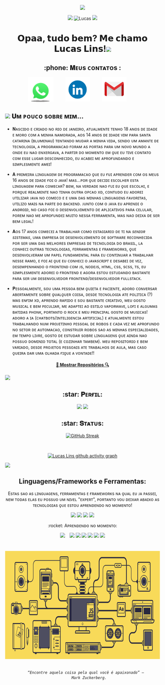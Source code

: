 <p align="center">
<img src="https://pbs.twimg.com/media/DfXctTFXcAEvpum.jpg" height="300"/>
</p>

<section align="center">
  <img src="https://github.com/TheDudeThatCode/TheDudeThatCode/blob/master/Assets/gandalf_parrot.gif" width="40px">
  <img title="Lucas" src="https://img.shields.io/badge/Lucas Lins-black?colorA=red&style=for-the-badge"></a>
  <img src="https://github.com/TheDudeThatCode/TheDudeThatCode/blob/master/Assets/gandalf_parrot.gif" width="40px">
</section>

 
 <div align = "center">
 <h1>𝗢𝗽𝗮𝗮, 𝘁𝘂𝗱𝗼 𝗯𝗲𝗺? 𝗠𝗲 𝗰𝗵𝗮𝗺𝗼 𝗟𝘂𝗰𝗮𝘀 𝗟𝗶𝗻𝘀!<img src="https://github.com/TheDudeThatCode/TheDudeThatCode/blob/master/Assets/Hi.gif" width="29px"></h1>
    <h2 align="center">:phone: 𝐌ᴇᴜs ᴄᴏɴᴛᴀᴛᴏs : </h2>
    <a href="https://wa.me/5547984733124?text=Olá Lucas Lins, tudo bem? :smile:" target="_blank"><img height="80"src="https://github.com/LeandroDukievicz/LeandroDukievicz/blob/main/gifs/contact.gif" target="_blank"></a>&ensp;&ensp;&ensp;&ensp;&ensp;
    <a href="https://www.linkedin.com/in/lucas-lins-942044250/" target="_blank"><img height="80" src="https://github.com/LeandroDukievicz/LeandroDukievicz/blob/main/gifs/in.gif" target="_blank"></a>&ensp;&ensp;&ensp;&ensp;&ensp;
    <a href="mailto:lucas.linz@outlook.com.br" target="_blank"><img height="80"src="https://github.com/LeandroDukievicz/LeandroDukievicz/blob/main/gifs/mail.gif" target="_blank"></a>&ensp;&ensp;&ensp;&ensp;&ensp;
</div>

## <img src="https://thumbs.gfycat.com/TautHauntingKangaroo-size_restricted.gif" width="100px"> 𝐔ᴍ ᴘᴏᴜᴄᴏ sᴏʙʀᴇ ᴍɪᴍ...

- 𝐍ᴀsᴄɪᴅᴏ ᴇ ᴄʀɪᴀᴅᴏ ɴᴏ ʀɪᴏ ᴅᴇ ᴊᴀɴᴇɪʀᴏ, ᴀᴛᴜᴀʟᴍᴇɴᴛᴇ ᴛᴇɴʜᴏ 18 ᴀɴᴏs ᴅᴇ ɪᴅᴀᴅᴇ ᴇ ᴍᴏʀᴏ ᴄᴏᴍ ᴀ ᴍɪɴʜᴀ ɴᴀᴍᴏʀᴀᴅᴀ, ᴀᴏs 14 ᴀɴᴏs ᴅᴇ ɪᴅᴀᴅᴇ ᴠɪᴍ ᴘᴀʀᴀ sᴀɴᴛᴀ ᴄᴀᴛᴀʀɪɴᴀ (ʙʟᴜᴍᴇɴᴀᴜ) ᴛᴇɴᴛᴀɴᴅᴏ ᴍᴜᴅᴀʀ ᴀ ᴍɪɴʜᴀ ᴠɪᴅᴀ, sᴇɴᴅᴏ ᴜᴍ ᴀᴍᴀɴᴛᴇ ᴅᴇ ᴛᴇᴄɴᴏʟᴏɢɪᴀ, ᴀ ᴘʀᴏɢʀᴀᴍᴀᴄᴀᴏ ғᴏʀᴀᴍ ᴀs ᴘᴏʀᴛᴀs ᴘᴀʀᴀ ᴜᴍ ɴᴏᴠᴏ ᴍᴜɴᴅᴏ ᴀ ᴏɴᴅᴇ ᴇᴜ ɴᴀᴏ ᴇɴxᴇʀɢᴀᴠᴀ, ᴀ ᴘᴀʀᴛɪʀ ᴅᴏ ᴍᴏᴍᴇɴᴛᴏ ᴇᴍ ǫᴜᴇ ᴇᴜ ᴛɪᴠᴇ ᴄᴏɴᴛᴀᴛᴏ ᴄᴏᴍ ᴇssᴇ ʟᴜɢᴀʀ ᴅᴇsᴄᴏɴʜᴇᴄɪᴅᴏ, ᴇᴜ ᴀᴄᴀʙᴇɪ ᴍᴇ ᴀᴘʀᴏғᴜɴᴅᴀɴᴅᴏ ᴇ sɪᴍᴘʟᴇsᴍᴇɴᴛᴇ ᴀᴍᴇɪ!

- 𝐀 ᴘʀɪᴍᴇɪʀᴀ ʟɪɴɢᴜᴀɢᴇᴍ ᴅᴇ ᴘʀᴏɢʀᴀᴍᴀᴄᴀᴏ ǫᴜᴇ ᴇᴜ ғᴜɪ ᴀᴘʀᴇɴᴅᴇʀ ᴄᴏᴍ ᴏs ᴍᴇᴜs 16 ᴀɴᴏs ᴅᴇ ɪᴅᴀᴅᴇ ғᴏɪ ᴏ *ᴊᴀᴠᴀ*! ᴍᴀs...ᴘᴏʀ ǫᴜᴇ ᴅᴇᴄɪᴅɪ ᴇsᴄᴏʟʜᴇʀ ᴇsᴛᴀ ʟɪɴɢᴜᴀɢᴇᴍ ᴘᴀʀᴀ ᴄᴏᴍᴇᴄᴀʀ? ʙᴇᴍ, ɴᴀ ᴠᴇʀᴅᴀᴅᴇ ɴᴀᴏ ғᴜɪ ᴇᴜ ǫᴜᴇ ᴇsᴄᴏʟʜɪ, ᴇ ᴘᴏʀǫᴜᴇ ʀᴇᴀʟᴍᴇɴᴛᴇ ɴᴀᴏ ᴛɪɴʜᴀ ᴏᴜᴛʀᴀ ᴏᴘᴄᴀᴏ xᴅ, ᴄᴏɴᴛᴜᴅᴏ ᴇᴜ ᴀᴅᴏʀᴇɪ ᴜᴛɪʟɪᴢᴀʀ ᴊᴀᴠᴀ ɴᴏ ᴄᴏᴍᴇᴄᴏ ᴇ ᴇ ᴜᴍᴀ ᴅᴀs ᴍɪɴʜᴀs ʟɪɴɢᴜᴀɢᴇɴs ғᴀᴠᴏʀɪᴛᴀs, ᴜᴛɪʟɪᴢᴏ ᴍᴀɪs ɴᴀ ᴘᴀʀᴛᴇ ᴅᴏ ʙᴀᴄᴋᴇɴᴅ. ᴊᴜɴᴛᴏ ᴄᴏᴍ ᴏ ᴊᴀᴠᴀ ᴇᴜ ᴀᴘʀᴇɴᴅɪ ᴏ *ᴀɴᴅʀᴏɪᴅ*, ɴᴏ ᴄᴀsᴏ ғᴏɪ ᴏ ᴅᴇsᴇɴᴠᴏʟᴠɪᴍᴇɴᴛᴏ ᴅᴇ ᴀᴘʟɪᴄᴀᴛɪᴠᴏs ᴘᴀʀᴀ ᴄᴇʟᴜʟᴀʀ, ᴘᴏʀᴇᴍ ɴᴀᴏ ᴍᴇ ᴀᴘʀᴏғᴜɴᴅᴇɪ ᴍᴜɪᴛᴏ ɴᴇssᴀ ғᴇʀʀᴀᴍᴇɴᴛᴀ, ᴍᴀs ɴᴀᴏ ᴅᴇɪxᴀ ᴅᴇ sᴇʀ ʙᴇᴍ ʟᴇɢᴀʟ!

- 𝐀ᴏs 17 ᴀɴᴏs ᴄᴏᴍᴇᴄᴇɪ ᴀ ᴛʀᴀʙᴀʟʜᴀʀ ᴄᴏᴍᴏ ᴇsᴛᴀɢɪᴀʀɪᴏ ᴅᴇ ᴛɪ ɴᴀ *sᴇɴɪᴏʀ sɪsᴛᴇᴍᴀs*, ᴜᴍᴀ ᴇᴍᴘʀᴇsᴀ ᴅᴇ ᴅᴇsᴇɴᴠᴏʟᴠɪᴍᴇɴᴛᴏ ᴅᴇ sᴏғᴛᴡᴀʀᴇ ʀᴇᴄᴏɴʜᴇᴄɪᴅᴀ ᴘᴏʀ sᴇʀ ᴜᴍᴀ ᴅᴀs ᴍᴇʟʜᴏʀᴇs ᴇᴍᴘʀᴇsᴀs ᴅᴇ ᴛᴇᴄɴᴏʟᴏɢɪᴀ ᴅᴏ ʙʀᴀsɪʟ, ʟᴀ ᴄᴏɴʜᴇᴄɪ ᴏᴜᴛʀᴀs ᴛᴇᴄɴᴏʟᴏɢɪᴀs, ғᴇʀʀᴀᴍᴇɴᴛᴀs ᴇ ғʀᴀᴍᴇᴡᴏʀᴋs, ǫᴜᴇ ᴅᴇsᴇɴᴠᴏʟᴠᴇʀᴀᴍ ᴜᴍ ᴘᴀᴘᴇʟ ғᴜɴᴅᴀᴍᴇɴᴛᴀʟ ᴘᴀʀᴀ ᴇᴜ ᴄᴏɴᴛɪɴᴜᴀʀ ᴀ ᴛʀᴀʙᴀʟʜᴀʀ ɴᴇssᴇ ʀᴀᴍᴏ, ᴇ ғᴏɪ ᴀɪ ǫᴜᴇ ᴇᴜ ᴄᴏɴʜᴇᴄɪ ᴏ *ᴊᴀᴠᴀsᴄʀɪᴘᴛ* ᴇ ᴅᴇsᴀʙᴇɪ ᴅᴇ ᴠᴇᴢ, ᴅᴇsᴇᴍᴘᴇɴʜᴀɴᴅᴏ ᴏ ғʀᴏɴᴛᴇɴᴅ ᴄᴏᴍ ᴊs, ɴᴏᴅᴇᴊs, ʜᴛᴍʟ, ᴄss, sᴄss, ᴛs, ᴇᴜ sɪᴍᴘʟᴇsᴍᴇɴᴛᴇ ᴀᴅᴏʀᴇɪ ᴏ ғʀᴏɴᴛᴇɴᴅ ᴇ ᴀɢᴏʀᴀ ᴇsᴛᴏᴜ ᴇsᴛᴜᴅᴀɴᴅᴏ ʙᴀsᴛᴀɴᴛᴇ ᴘᴀʀᴀ sᴇʀ ᴜᴍ ᴅᴇsᴇɴᴠᴏʟᴠᴇᴅᴏʀ ғʀᴏɴᴛᴇɴᴅ/ᴅᴇsᴇɴᴠᴏʟᴠᴇᴅᴏʀ ғᴜʟʟsᴛᴀᴄᴋ.

- 𝐏ᴇssᴏᴀʟᴍᴇɴᴛᴇ, sᴏᴜ ᴜᴍᴀ ᴘᴇssᴏᴀ ʙᴇᴍ ǫᴜɪᴇᴛᴀ ᴇ ᴘᴀᴄɪᴇɴᴛᴇ, ᴀᴅᴏʀᴏ ᴄᴏɴᴠᴇʀsᴀʀ ᴀʙᴇʀᴛᴀᴍᴇɴᴛᴇ sᴏʙʀᴇ ǫᴜᴀʟǫᴜᴇʀ ᴄᴏɪsᴀ, ᴅᴇsᴅᴇ ᴛᴇᴄɴᴏʟᴏɢɪᴀ ᴀᴛᴇ ᴘᴏʟɪᴛɪᴄᴀ (?) ᴍᴀs ᴇɴғɪᴍ xᴅ, ᴀᴘʀᴇɴᴅᴏ ʀᴀᴘɪᴅᴏ ᴇ sᴏᴜ ʙᴀsᴛᴀɴᴛᴇ ᴄʀɪᴀᴛɪᴠᴏ, ᴍᴇᴜ ɢᴏsᴛᴏ ᴍᴜsɪᴄᴀʟ ᴇ ʙᴇᴍ ᴘᴇᴄᴜʟɪᴀʀ, ᴍᴇ ᴀᴅᴀᴘᴛᴇɪ ᴀᴏ ᴇsᴛɪʟᴏ ᴠᴀᴘᴏʀᴡᴀᴠᴇ, ʟᴏғɪ ᴇ ᴀʟɢᴜᴍᴀs ʙᴀᴛɪᴅᴀs ᴘʜᴏɴᴋ, ᴘᴏʀᴛᴀɴᴛᴏ ᴏ ʀᴏᴄᴋ ᴇ ᴍᴇᴜ ᴘʀɪɴᴄɪᴘᴀʟ ɢᴏsᴛᴏ ᴅᴇ ᴍᴜsɪᴄᴀs! ᴀᴅᴏʀᴏ ᴀ ɪᴀ (ᴄʜᴀᴛʙᴏᴛs/ɪɴᴛᴇʟɪɢᴇɴᴄɪᴀ ᴀʀᴛɪғɪᴄɪᴀʟ) ᴇ ᴀᴛᴜᴀʟᴍᴇɴᴛᴇ ᴇsᴛᴏᴜ ᴛʀᴀʙᴀʟʜᴀɴᴅᴏ ɴᴜᴍ ᴘʀᴏᴊᴇᴛɪɴʜᴏ ᴘᴇssᴏᴀʟ ᴅᴇ ʀᴏʙᴏs ᴇ ᴄᴀᴅᴀ ᴠᴇᴢ ᴍᴇ ᴀᴘʀᴏғᴜɴᴅᴏ ɴᴏ sᴇᴛᴏʀ ᴅᴇ ᴀᴜᴛᴏᴍᴀᴄᴀᴏ, ᴄᴏɴsᴛʀᴜɪʀ ʀᴏʙᴏs sᴀᴏ ᴀs ᴍɪɴʜᴀs ᴇsᴘᴇᴄɪᴀʟɪᴅᴀᴅᴇs, ᴇᴍ ᴛᴇᴍᴘᴏ ʟɪᴠʀᴇ, ɢᴏsᴛᴏ ᴅᴇ ᴇsᴛᴜᴅᴀʀ sᴏʙʀᴇ ʟɪɴɢᴜᴀɢᴇɴs ǫᴜᴇ ᴀɪɴᴅᴀ ɴᴀᴏ ᴘᴏssᴜᴏ ᴅᴏᴍɪɴɪᴏ ᴛᴏᴛᴀʟ (ᴇ ᴄᴏᴢɪɴʜᴀʀ ᴛᴀᴍʙᴇᴍ). ᴍᴇᴜ ʀᴇᴘᴏsɪᴛᴏʀɪᴏ ᴇ ʙᴇᴍ ᴠᴀʀɪᴀᴅᴏ, ᴅᴇsᴅᴇ ᴘʀᴏᴊᴇᴛᴏs ᴘᴇssᴏᴀɪs ᴀᴛᴇ ᴛʀᴀʙᴀʟʜᴏs ᴅᴇ ᴀᴜʟᴀ, ᴍᴀs ᴄᴀsᴏ ǫᴜᴇɪʀᴀ ᴅᴀʀ ᴜᴍᴀ ᴏʟʜᴀᴅᴀ ғɪǫᴜᴇ ᴀ ᴠᴏɴᴛᴀᴅᴇ!!

<h4 align="center">
  <a href="https://github.com/LucasLIOM?tab=repositories" title="Mostrar Repositórios">🔎 Mostrar Repositórios 🔍</a>
</h4>

 ![](https://i.imgur.com/waxVImv.png)
    
<section align="center">
 <h1 align="center"> :star: 𝐏ᴇʀғɪʟ:</h1>
  <img height = "150em" src="https://github-readme-stats.vercel.app/api?username=LucasLIOM&show_icons=true&theme=radical"/>
  <img height = "150em" src="https://github-readme-stats.vercel.app/api/top-langs/?username=LucasLIOM&layout=compact&langs_count=7&theme=radical"/>
  
 <h1 align="center"> :star: 𝐒ᴛᴀᴛᴜs: </h1>

[![GitHub Streak](https://github-readme-streak-stats.herokuapp.com?user=LucasLIOM&theme=radical&locale=pt-br&date_format=j%20M%5B%20Y%5D)](https://git.io/streak-stats)<br><br><br><a href="http://www.github.com/LucasLIOM">
  
[![Lucas Lins github activity graph](https://activity-graph.herokuapp.com/graph?username=LucasLIOM&theme=redical)](https://github.com/ashutosh00710/github-readme-activity-graph)
  
</section>

 ![](https://i.imgur.com/waxVImv.png)
 
<section align="center">
   <h2>Linguagens/Frameworks e Ferramentas:</h2>
   <p>Esᴛᴀs sᴀᴏ ᴀs ʟɪɴɢᴜᴀɢᴇɴs, ғᴇʀʀᴀᴍᴇɴᴛᴀs ᴇ ғʀᴀᴍᴇᴡᴏʀᴋs ɴᴀ ǫᴜᴀʟ ᴇᴜ ᴊᴀ ᴘᴀssᴇɪ, ɴᴇᴍ ᴛᴏᴅᴀs ᴇʟᴀs ᴇᴜ ᴘᴏssᴜᴏ ᴜᴍ ɴɪᴠᴇʟ "ᴇxᴘᴇʀᴛ", ᴘᴏʀᴛᴀɴᴛᴏ ᴠᴏᴜ ᴅᴇɪxᴀʀ ᴀʙᴀɪxᴏ ᴀs ᴛᴇᴄɴᴏʟᴏɢɪᴀs ǫᴜᴇ ᴇsᴛᴏᴜ ᴀᴘʀᴇɴᴅᴇɴᴅᴏ ɴᴏ ᴍᴏᴍᴇɴᴛᴏ!</p>

   <img height = "80" src="https://cdn.jsdelivr.net/gh/devicons/devicon/icons/git/git-original.svg" />
   <img height = "80" src="https://cdn.jsdelivr.net/gh/devicons/devicon/icons/android/android-original.svg" />
   <img height = "80" src="https://cdn.jsdelivr.net/gh/devicons/devicon/icons/java/java-original.svg" />
   <img height = "80" src="https://cdn.jsdelivr.net/gh/devicons/devicon/icons/spring/spring-original.svg" />
</section>

<section align="center">
  <p>:rocket: Aᴘʀᴇɴᴅᴇɴᴅᴏ ɴᴏ ᴍᴏᴍᴇɴᴛᴏ:</p>
   <img height = "80" src="https://cdn.jsdelivr.net/gh/devicons/devicon/icons/mysql/mysql-original.svg" /> &ensp;
   <img height = "80" src="https://cdn.jsdelivr.net/gh/devicons/devicon/icons/html5/html5-original.svg" />    
   <img height = "80" src="https://cdn.jsdelivr.net/gh/devicons/devicon/icons/css3/css3-original.svg" />
   <img height = "80" src="https://cdn.jsdelivr.net/gh/devicons/devicon/icons/typescript/typescript-original.svg" />
   <img height = "80" src="https://cdn.jsdelivr.net/gh/devicons/devicon/icons/javascript/javascript-original.svg" />   
   <img height = "80" src="https://cdn.jsdelivr.net/gh/devicons/devicon/icons/react/react-original.svg" />
   <img height = "80" src="https://cdn.jsdelivr.net/gh/devicons/devicon/icons/nodejs/nodejs-original.svg" />
</section>

#

<div align="center">
      <img height ="350" src="https://github.com/LeandroDukievicz/LeandroDukievicz/blob/main/gifs/js.gif"/>

<p align="center">
  <code>
     <i> “Encontre aquela coisa pela qual você é apaixonado” –  </i> 
    <i align="left">  Mark Zuckerberg.</i>
  </code>
  </div>
</p>
